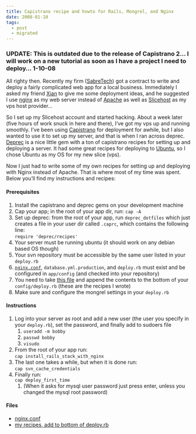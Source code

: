 ```yaml
---
title: Capistrano recipe and howto for Rails, Mongrel, and Nginx
date: 2008-01-10
tags:
  - post
  - migrated
---
```


### UPDATE: This is outdated due to the release of Capistrano 2… I will work on a new tutorial as soon as I have a project I need to deploy… 1-10-08

All righty then. Recently my firm ([SabreTech](http://www.sabretechllc.com)) got a contract to write and deploy a fairly complicated web app for a local business. Immediately I asked my friend [Xian](http://mintchaos.com) to give me some deployment ideas, and he suggested I use [nginx](http://nginx.net/) as my web server instead of [Apache](http://www.apache.org/) as well as [Slicehost](http://slicehost.com) as my vps host provider…

So I set up my Slicehost account and started hacking. About a week later (five hours of work snuck in here and there), I’ve got my vps up and running smoothly. I’ve been using [Capistrano](http://weblog.jamisbuck.org/2006/3/6/switchtower-renamed) for deployment for awhile, but I also wanted to use it to set up my server, and that is when I ran across deprec. [Deprec](http://deprec.rubyforge.org/) is a nice little gem with a ton of capistrano recipes for setting up and deploying a server. It had some great recipes for deploying to [Ubuntu](http://ubuntu.org), so I chose Ubuntu as my OS for my new slice (vps).

Now I just had to write some of my own recipes for setting up and deploying with Nginx instead of Apache. That is where most of my time was spent. Below you’ll find my instructions and recipes:

#### Prerequisites

1. Install the capistrano and deprec gems on your development machine
2. Cap your app; in the root of your app dir, run: `cap -A`
3. Set up deprec: from the root of your app, run `deprec_dotfiles` which just creates a file in your user dir called `.caprc`, which contains the following line:  
   `require 'deprec/recipes'`
4. Your server must be running ubuntu (it should work on any debian based OS though)
5. Your svn repository must be accessible by the same user listed in your `deploy.rb`
6. [`nginx.conf`](http://jonmagic.com/assets/2008/1/10/nginx.conf.txt), `database.yml.production`, and `deploy.rb` must exist and be configured in `app/config` (and checked into your repository)
7. You need to take [this file](http://jonmagic.com/assets/2008/1/10/jonmagic_recipes.txt) and append the contents to the bottom of your `config/deploy.rb` (these are the recipes I wrote)
8. Make sure and configure the mongrel settings in your `deploy.rb`

#### Instructions

1. Log into your server as root and add a new user (the user you specify in your `deploy.rb`), set the password, and finally add to sudoers file
    1. `useradd -m bobby`
    2. `passwd bobby`
    3. `visudo`
2. From the root of your app run:  
   `cap install_rails_stack_with_nginx`
3. The last one takes a while, but when it is done run:  
   `cap svn_cache_credentials`
4. Finally run:  
   `cap deploy_first_time`
    1. (When it asks for mysql user password just press enter, unless you changed the mysql root password)

#### Files

- [nginx.conf](http://jonmagic.com/assets/2008/1/10/nginx.conf.txt)
- [my recipes, add to bottom of deploy.rb](http://jonmagic.com/assets/2008/1/10/jonmagic_recipes.txt)

